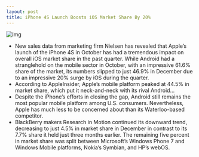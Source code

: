 ```yaml
---
layout: post
title: iPhone 4S Launch Boosts iOS Market Share By 20%
---
```

![img](http://media.idownloadblog.com/wp-content/uploads/2012/01/nielsen-120118-1.jpg)
* New sales data from marketing firm Nielsen has revealed that Apple’s launch of the iPhone 4S in October has had a tremendous impact on overall iOS market share in the past quarter. While Android had a stranglehold on the mobile sector in October, with an impressive 61.6% share of the market, its numbers slipped to just 46.9% in December due to an impressive 20% surge by iOS during the quarter.
* According to AppleInsider, Apple’s mobile platform peaked at 44.5% in market share, which put it neck-and-neck with its rival Android…
* Despite the iPhone’s efforts in closing the gap, Android still remains the most popular mobile platform among U.S. consumers. Nevertheless, Apple has much less to be concerned about than its Waterloo-based competitor.
* BlackBerry makers Research in Motion continued its downward trend, decreasing to just 4.5% in market share in December in contrast to its 7.7% share it held just three months earlier. The remaining five percent in market share was split between Microsoft’s Windows Phone 7 and Windows Mobile platforms, Nokia’s Symbian, and HP’s webOS.

